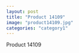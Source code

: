 ```yaml
---
layout: post
title: "Product 14109"
image: "product14109.jpg"
categories: "category1"
---
```

Product 14109
